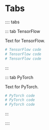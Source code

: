 # Tabs


:::: tabs

::: tab TensorFlow

Text for TensorFlow.

```py
# TensorFlow code
# TensorFlow code
# TensorFlow code
```

:::

::: tab PyTorch

Text for PyTorch.

```py
# PyTorch code
# PyTorch code
# PyTorch code
```

:::

::::

